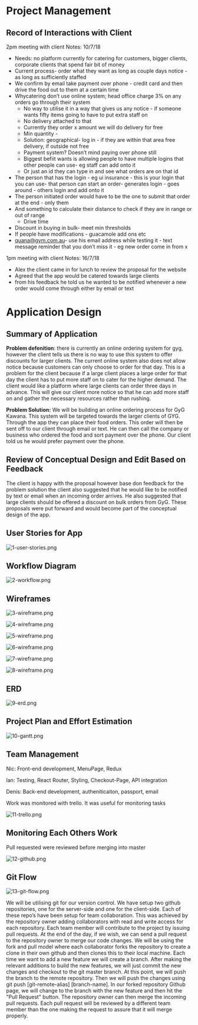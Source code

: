 Project Management
==================

Record of Interactions with Client 
-----------------------------------

2pm meeting with client Notes: 10/7/18

* Needs: no platform currently for catering for customers, bigger clients, corporate clients that spend fair bit of money
* Current process- order what they want as long as couple days notice - as long as sufficiently staffed
* We confirm by email take payment over phone - credit card and then drive the food out to them at a certain time
* Whycatering don’t use online system; head office charge 3% on any orders go through their system
  * No way to utilise it in a way that gives us any notice - if someone wants fifty items going to have to put extra staff on
  * No delivery attached to that
  * Currently they order x amount we will do delivery for free
  * Min quantity -
  * Solution: geographical- log in - if they are within that area free delivery, if outside not free
  * Payment system? Doesn’t mind paying over phone still
  * Biggest befiit wants is allowing people to have multiple logins that other people can use- eg staff can add onto it
  * Or just an id they can type in and see what orders are on that id
* The person that has the login - eg ui insurance - this is your login that you can use- that person can start an order- generates login - goes around - others login and add onto it
* The person initiated order would have to be the one to submit that order at the end - only them
* And something to calculate their distance to check if they are in range or out of range
  * Drive time
* Discount in buying in bulk- meet min thresholds
* If people have modifications - guacamole add ons etc
* <quana@gym.com.au>- use his email address while testing it - text message reminder that you don’t miss it - eg new order come in from x



1pm meeting with client Notes: 16/7/18

* Alex the client came in for lunch to review the proposal for the website
* Agreed that the app would be catered towards large clients
* from his feedback he told us he wanted to be notified whenever a new order would come through either by email or text

Application Design 
===================

Summary of Application
----------------------

**Problem defenition**: there is currently an online ordering system for gyg, however the client tells us there is no way to use this system to offer discounts for larger clients. The current online system also does not allow notice because customers can only choose to order for that day. This is a problem for the client because if a large client places a large order for that day the client has to put more staff on to cater for the higher demand. The client would like a platform where large clients can order three days in advance. This will give our client more notice so that he can add more staff on and gather the necessary resources rather than rushing.

**Problem Solution:** We will be building an online ordering process for GyG Kawana. This system will be targeted towards the larger clients of GYG. Through the app they can place their food orders. This order will then be sent off to our client through email or text. He can then call the company or business who ordered the food and sort payment over the phone. Our client told us he would prefer payment over the phone.

Review of Conceptual Design and Edit Based on Feedback
------------------------------------------------------

The client is happy with the proposal however base don feedback for the problem solution the client also suggested that he would like to be notified by text or email when an incoming order arrives. He also suggested that large clients should be offered a discount on bulk orders from GyG. These proposals were put forward and would become part of the conceptual design of the app.

User Stories for App
--------------------

![1-user-stories.png](./resources/1-user-stories.png)

Workflow Diagram
----------------

![2-workflow.png](resources/2-workflow.png)


Wireframes
----------

![3-wireframe.png](resources/3-wireframe.png)

![4-wireframe.png](resources/4-wireframe.png)

![5-wireframe.png](resources/5-wireframe.png)

![6-wireframe.png](resources/6-wireframe.png)

![7-wireframe.png](resources/7-wireframe.png)

![8-wireframe.png](resources/8-wireframe.png)

ERD 
---------------------------------
![9-erd.png](resources/9-erd.png)

Project Plan and Effort Estimation
---------------------------------

![10-gantt.png](resources/10-gantt.png)

Team Management
---------------

Nic: Front-end development, MenuPage, Redux

Ian: Testing, React Router, Styling, Checkout-Page, API integration

Denis: Back-end development, autheniticaiton, passport, email

Work was monitored with trello. It was useful for monitoring tasks

![11-trello.png](resources/11-trello.png)

Monitoring Each Others Work
---------------------------

Pull requested were reviewed before merging into master

![12-github.png](resources/12-github.png)

Git Flow
--------

![13-git-flow.png](resources/13-git-flow.png)

We will be utilising git for our version control. We have setup two github repositories, one for the server-side and one for the client-side. Each of these repo’s have been setup for team collaboration. This was achieved by the repository owner adding collaborators with read and write access for each repository. Each team member will contribute to the project by issuing pull requests. At the end of the day, if we wish, we can send a pull request to the repository owner to merge our code changes. We will be using the fork and pull model where each collaborator forks the repository to create a clone in their own github and then clones this to their local machine. Each time we want to add a new feature we will create a branch. After making the relevant additions to build the new features, we will just commit the new changes and checkout to the git master branch. At this point, we will push the branch to the remote repository. Then we will push the changes using git push [git-remote-alias] [branch-name]. In our forked repository Github page, we will change to the branch with the new feature and then hit the "Pull Request" button. The repository owner can then merge the incoming pull requests. Each pull request will be reviewed by a different team member than the one making the request to assure that it will merge properly.










